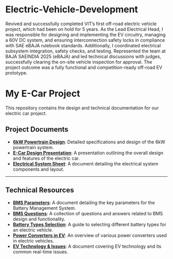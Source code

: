 # Electric-Vehicle-Development
Revived and successfully completed VIT’s first off-road electric vehicle project, which had been on hold for 5 years. As the Lead Electrical Head, I was responsible for designing and implementing the EV circuitry, managing a 60V DC system, and ensuring interconnection safety locks in compliance with SAE eBAJA rulebook standards. Additionally, I coordinated electrical subsystem integration, safety checks, and testing. Represented the team at BAJA SAEINDIA 2025 (eBAJA) and led technical discussions with judges, successfully clearing the on-site vehicle inspection for approval. The project outcome was a fully functional and competition-ready off-road EV prototype.

# My E-Car Project

This repository contains the design and technical documentation for our electric car project.

## Project Documents

* **[6kW Powertrain Design](https://drive.google.com/file/d/1b1ryDLYATgMCAIlrbPYALgldkPN6Zdds/view?usp=drive_link)**: Detailed specifications and design of the 6kW powertrain system.
* **[E-Car Design Presentation](https://drive.google.com/file/d/11SMBxYCf9NnG3Kh6d-ExRS-LX6UpqnYI/view?usp=drive_link)**: A presentation outlining the overall design and features of the electric car.
* **[Electrical System Sheet](https://drive.google.com/file/d/1zml2vpiwrg-Y6kvlTrf0mhm_gg1a0G-X/view?usp=drive_link)**: A document detailing the electrical system components and layout.

---

## Technical Resources

* **[BMS Parameters](https://drive.google.com/file/d/1pbLO2aN3F2HpmVt6fkEAqnLQnzR0D7bM/view?usp=sharing)**: A document detailing the key parameters for the Battery Management System.
* **[BMS Questions](https://drive.google.com/file/d/1stK9rOgAT9YHHEjYN5imYGh_jjbU_QyM/view?usp=sharing)**: A collection of questions and answers related to BMS design and functionality.
* **[Battery Types Selection](https://drive.google.com/file/d/14nY4y963VMJPMkg1Xg0vx88bvZXCy8Qu/view?usp=sharing)**: A guide to selecting different battery types for an electric vehicle.
* **[Power Converters in EV](https://drive.google.com/file/d/1TQxQCx1lEgrfi0vEm_slfBXXRO8-8LRi/view?usp=sharing)**: An overview of various power converters used in electric vehicles.
* **[EV Technology & Issues](https://drive.google.com/file/d/1W3gATMqDPpit1PklCZKREKAWN9qtV6Cu/view?usp=sharing)**: A document covering EV technology and its common real-time issues.
